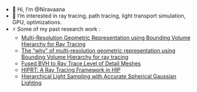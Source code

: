 - 👋 Hi, I’m @Niravaana
- 👀 I’m interested in ray tracing, path tracing, light transport simulation, GPU, optimizations.
- ⚡ Some of my past research work :
    - [Multi-Resolution Geometric Representation using Bounding Volume Hierarchy for Ray Tracing](https://gpuopen.com/download/publications/GPUOpen_BVHApproximation.pdf)
    - [The “why” of multi-resolution geometric representation using Bounding Volume Hierarchy for ray tracing](https://gpuopen.com/learn/why-multi-resolution-geometric-representation-bvh-ray-tracing/)
    - [Fused BVH to Ray Trace Level of Detail Meshes](https://gpuopen.com/download/publications/GPUOpen2022_FusedLOD.pdf?trk=public_post_main-feed-card_feed-article-content)
    - [HIPRT: A Ray Tracing Framework in HIP](https://www.researchgate.net/profile/Daniel-Meister-2/publication/382919452_HIPRT_A_Ray_Tracing_Framework_in_HIP/links/66b35fc68f7e1236bc425df1/HIPRT-A-Ray-Tracing-Framework-in-HIP.pdf)
    - [Hierarchical Light Sampling with Accurate Spherical Gaussian Lighting](https://gpuopen.com/download/publications/Hierarchical_Light_Sampling_with_Accurate_Spherical_Gaussian_Lighting.pdf)
  

<!---
Niravaana/Niravaana is a ✨ special ✨ repository because its `README.md` (this file) appears on your GitHub profile.
You can click the Preview link to take a look at your changes.
--->

